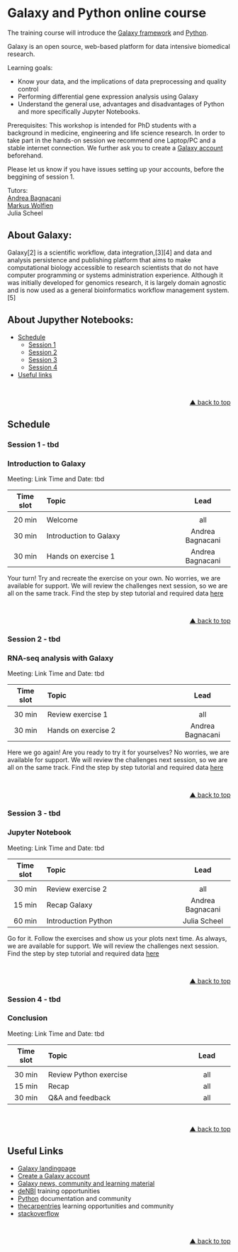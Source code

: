 # Galaxy and Python online course

The training course will introduce the [Galaxy framework](https://usegalaxy.org) and [Python](www.python.org). 

Galaxy is an open source, web-based platform for data intensive biomedical research.


Learning goals:
- Know your data, and the implications of data preprocessing and quality control
- Performing differential gene expression analysis using Galaxy
- Understand the general use, advantages and disadvantages of Python and more specifically Jupyter Notebooks.

Prerequisites:
This workshop is intended for PhD students with a background in medicine, engineering and life science research. In order to take part in the hands-on session we recommend one Laptop/PC and a stable internet connection.
We further ask you to create a [Galaxy account](https://usegalaxy.org/login) beforehand.

Please let us know if you have issues setting up your accounts, before the beggining of session 1. 

Tutors:  
[Andrea Bagnacani](https://www.sbi.uni-rostock.de/team/detail/andrea-bagnacani)  
[Markus Wolfien](https://www.sbi.uni-rostock.de/team/detail/markus-wolfien)  
Julia Scheel  

## About Galaxy:

Galaxy[2] is a scientific workflow, data integration,[3][4] and data and analysis persistence and publishing platform that aims to make computational biology accessible to research scientists that do not have computer programming or systems administration experience. Although it was initially developed for genomics research, it is largely domain agnostic and is now used as a general bioinformatics workflow management system.[5]

## About Jupyther Notebooks:

<div id="top"></div>

- [Schedule](#schedule)
  - [Session 1](#session-1---tbd)
  - [Session 2](#session-2---tbd)
  - [Session 3](#session-3---tbd)
  - [Session 4](#session-4---tbd)
- [Useful links](#useful-links)

<br />
<p align="right"><a href="#top">&#x25B2; back to top</a></p>

## Schedule

### Session 1 - tbd
### Introduction to Galaxy
Meeting: Link
Time and Date: tbd
  
| **Time slot** | **Topic** | **Lead** |
| :---: | :------------------------------- | :---: |
|<img width=100/>|<img width=550/>|<img width=150/>|
| 20 min | Welcome | all |
| 30 min | Introduction to Galaxy |  Andrea Bagnacani  |
| 30 min | Hands on exercise 1 | Andrea Bagnacani |

Your turn! Try and recreate the exercise on your own. No worries, we are available for support. We will review the challenges next session, so we are all on the same track. Find the step by step tutorial and required data [here](https://galaxyproject.github.io/training-material/topics/introduction/tutorials/galaxy-intro-short/tutorial.html)

<br />  
<p align="right"><a href="#top">&#x25B2; back to top</a></p>  

### Session 2 - tbd
### RNA-seq analysis with Galaxy
Meeting: Link
Time and Date: tbd  

| **Time slot** | **Topic** | **Lead** |
| :---: | :------------------------------- | :---: |
|<img width=100/>|<img width=550/>|<img width=150/>|
| 30 min | Review exercise 1 | all |
| 30 min | Hands on exercise 2 |  Andrea Bagnacani  |

Here we go again! Are you ready to try it for yourselves? No worries, we are available for support. We will review the challenges next session, so we are all on the same track. Find the step by step tutorial and required data [here]( https://galaxyproject.github.io/training-material/topics/sequence-analysis/tutorials/quality-control/tutorial.html)

<br />  
<p align="right"><a href="#top">&#x25B2; back to top</a></p>  

### Session 3 - tbd  
### Jupyter Notebook  
Meeting: Link
Time and Date: tbd  

| **Time slot** | **Topic** | **Lead** |
| :---: | :------------------------------- | :---: |
|<img width=100/>|<img width=550/>|<img width=150/>|
| 30 min | Review exercise 2 | all |
| 15 min |Recap Galaxy |  Andrea Bagnacani  |
| 60 min | Introduction Python |  Julia Scheel  |

Go for it. Follow the exercises and show us your plots next time. As always, we are available for support. We will review the challenges next session. Find the step by step tutorial and required data [here]( tbd)

<br />  
<p align="right"><a href="#top">&#x25B2; back to top</a></p>  

### Session 4 - tbd
### Conclusion
Meeting: Link
Time and Date: tbd  

| **Time slot** | **Topic** | **Lead** |
| :---: | :------------------------------- | :---: |
|<img width=100/>|<img width=550/>|<img width=150/>|
| 30 min | Review Python exercise | all |
| 15 min | Recap |  all  |
| 30 min | Q&A and feedback |  all  |

<br />  
<p align="right"><a href="#top">&#x25B2; back to top</a></p>  

## Useful Links

- [Galaxy landingpage](https://usegalaxy.org/)
- [Create a Galaxy account](https://usegalaxy.org/login)
- [Galaxy news, community and learning material](https://galaxyproject.org/)
- [deNBI](https://www.denbi.de/training) training opportunities
- [Python](https://www.python.org/) documentation and community
- [thecarpentries](https://carpentries.org/) learning opportunities and community
- [stackoverflow](https://stackoverflow.com/)

<br />  
<p align="right"><a href="#top">&#x25B2; back to top</a></p>  
